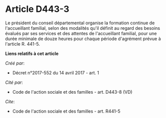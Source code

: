 # Article D443-3

Le président du conseil départemental organise la formation continue de l'accueillant familial, selon des modalités qu'il
définit au regard des besoins évalués par ses services et des attentes de l'accueillant familial, pour une durée minimale de
douze heures pour chaque période d'agrément prévue à l'article R. 441-5.

**Liens relatifs à cet article**

_Créé par_:

  - Décret n°2017-552 du 14 avril 2017 - art. 1

_Cité par_:

  - Code de l'action sociale et des familles - art. D443-8 (VD)

_Cite_:

  - Code de l'action sociale et des familles - art. R441-5
